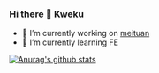 ### Hi there 👋 Kweku
- 🔭 I’m currently working on [meituan](https://about.meituan.com/en)
- 🌱 I’m currently learning FE


[![Anurag's github stats](https://github-readme-stats.vercel.app/api?username=Gouwenkang)](https://github.com/anuraghazra/github-readme-stats)
<!--
**Gouwenkang/Gouwenkang** is a ✨ _special_ ✨ repository because its `README.md` (this file) appears on your GitHub profile.

Here are some ideas to get you started:

- 🔭 I’m currently working on ...
- 🌱 I’m currently learning ...
- 👯 I’m looking to collaborate on ...
- 🤔 I’m looking for help with ...
- 💬 Ask me about ...
- 📫 How to reach me: ...
- 😄 Pronouns: ...
- ⚡ Fun fact: ...
-->
